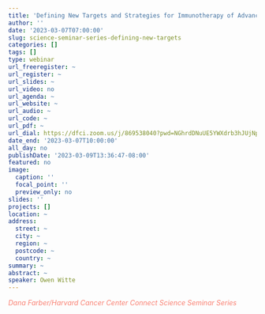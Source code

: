```yaml
---
title: 'Defining New Targets and Strategies for Immunotherapy of Advanced Prostate Cancer'
author: ''
date: '2023-03-07T07:00:00'
slug: science-seminar-series-defining-new-targets
categories: []
tags: []
type: webinar
url_freeregister: ~
url_register: ~
url_slides: ~
url_video: no
url_agenda: ~
url_website: ~
url_audio: ~
url_code: ~
url_pdf: ~
url_dial: https://dfci.zoom.us/j/869538040?pwd=NGhrdDNuUE5YWXdrb3hJUjNpRm1MZz09
date_end: '2023-03-07T10:00:00'
all_day: no
publishDate: '2023-03-09T13:36:47-08:00'
featured: no
image:
  caption: ''
  focal_point: ''
  preview_only: no
slides: ''
projects: []
location: ~
address:
  street: ~
  city: ~
  region: ~
  postcode: ~
  country: ~
summary: ~
abstract: ~
speaker: Owen Witte
---
```

<span style="color: salmon;">*Dana Farber/Harvard Cancer Center Connect Science Seminar Series*</span>

<!--more-->

